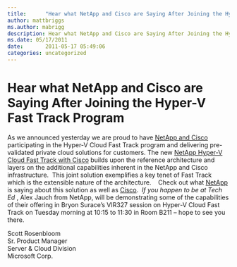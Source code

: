```yaml
---
title:      "Hear what NetApp and Cisco are Saying After Joining the Hyper-V Fast Track Program"
author: mattbriggs
ms.author: mabrigg
description: Hear what NetApp and Cisco are Saying After Joining the Hyper-V Fast Track Program
ms.date: 05/17/2011
date:       2011-05-17 05:49:06
categories: uncategorized
---
```

# Hear what NetApp and Cisco are Saying After Joining the Hyper-V Fast Track Program

As we announced yesterday we are proud to have [NetApp and Cisco](https://techcommunity.microsoft.com/t5/virtualization/new-hyper-v-cloud-fast-track-partners-double-down-on-private/ba-p/381816) participating in the Hyper-V Cloud Fast Track program and delivering pre-validated private cloud solutions for customers. The new [NetApp Hyper-V Cloud Fast Track with Cisco](https://www.netapp.com/microsoftcloud/) builds upon the reference architecture and layers on the additional capabilities inherent in the NetApp and Cisco infrastructure.  This joint solution exemplifies a key tenet of Fast Track which is the extensible nature of the architecture.    Check out what [NetApp](https://blogs.netapp.com/msenviro/2011/05/netapp-hyperv-cloud-fast-track-with-cisco.html) is saying about this solution as well as [Cisco](http://blogs.cisco.com/category/datacenter/).  _If you happen to be at Tech Ed_ , Alex Jauch from NetApp, will be demonstrating some of the capabilities of their offering in Bryon Surace’s VIR327 session on Hyper-V Cloud Fast Track on Tuesday morning at 10:15 to 11:30 in Room B211 – hope to see you there.    

Scott Rosenbloom  
Sr. Product Manager  
Server & Cloud Division  
Microsoft Corp.
